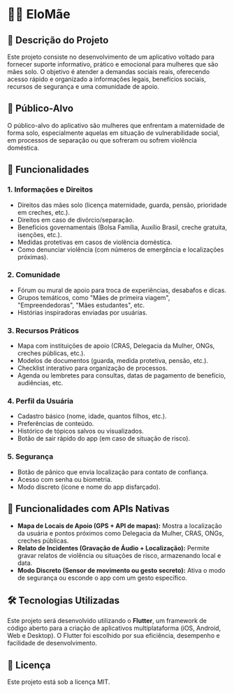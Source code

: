 # 👩‍👧 EloMãe
## 📝 Descrição do Projeto
Este projeto consiste no desenvolvimento de um aplicativo voltado para fornecer suporte informativo, prático e emocional para mulheres que são mães solo. O objetivo é atender a demandas sociais reais, oferecendo acesso rápido e organizado a informações legais, benefícios sociais, recursos de segurança e uma comunidade de apoio.

## 🎯 Público-Alvo
O público-alvo do aplicativo são mulheres que enfrentam a maternidade de forma solo, especialmente aquelas em situação de vulnerabilidade social, em processos de separação ou que sofreram ou sofrem violência doméstica.

## 🔧 Funcionalidades
### 1. Informações e Direitos
- Direitos das mães solo (licença maternidade, guarda, pensão, prioridade em creches, etc.).
- Direitos em caso de divórcio/separação.
- Benefícios governamentais (Bolsa Família, Auxílio Brasil, creche gratuita, isenções, etc.).
- Medidas protetivas em casos de violência doméstica.
- Como denunciar violência (com números de emergência e localizações próximas).

### 2. Comunidade
- Fórum ou mural de apoio para troca de experiências, desabafos e dicas.
- Grupos temáticos, como "Mães de primeira viagem", "Empreendedoras", "Mães estudantes", etc.
- Histórias inspiradoras enviadas por usuárias.

### 3. Recursos Práticos
- Mapa com instituições de apoio (CRAS, Delegacia da Mulher, ONGs, creches públicas, etc.).
- Modelos de documentos (guarda, medida protetiva, pensão, etc.).
- Checklist interativo para organização de processos.
- Agenda ou lembretes para consultas, datas de pagamento de benefício, audiências, etc.

### 4. Perfil da Usuária
- Cadastro básico (nome, idade, quantos filhos, etc.).
- Preferências de conteúdo.
- Histórico de tópicos salvos ou visualizados.
- Botão de sair rápido do app (em caso de situação de risco).

### 5. Segurança
- Botão de pânico que envia localização para contato de confiança.
- Acesso com senha ou biometria.
- Modo discreto (ícone e nome do app disfarçado).

## 📲 Funcionalidades com APIs Nativas
- **Mapa de Locais de Apoio (GPS + API de mapas):** Mostra a localização da usuária e pontos próximos como Delegacia da Mulher, CRAS, ONGs, creches públicas.
- **Relato de Incidentes (Gravação de Áudio + Localização):** Permite gravar relatos de violência ou situações de risco, armazenando local e data.
- **Modo Discreto (Sensor de movimento ou gesto secreto):** Ativa o modo de segurança ou esconde o app com um gesto específico.

## 🛠️ Tecnologias Utilizadas
Este projeto será desenvolvido utilizando o **Flutter**, um framework de código aberto para a criação de aplicativos multiplataforma (iOS, Android, Web e Desktop). O Flutter foi escolhido por sua eficiência, desempenho e facilidade de desenvolvimento.

## 📄 Licença
Este projeto está sob a licença MIT.
